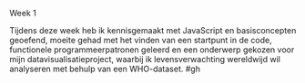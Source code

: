 Week 1

Tijdens deze week heb ik kennisgemaakt met JavaScript en basisconcepten geoefend, moeite gehad met het vinden van een startpunt in de code, functionele programmeerpatronen geleerd en een onderwerp gekozen voor mijn datavisualisatieproject, waarbij ik levensverwachting wereldwijd wil analyseren met behulp van een WHO-dataset.
#gh